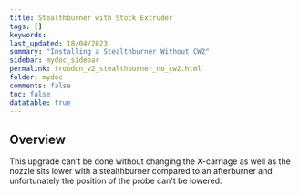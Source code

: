 ```yaml
---
title: Stealthburner with Stock Extruder
tags: []
keywords: 
last_updated: 18/04/2023
summary: "Installing a Stealthburner Without CW2"
sidebar: mydoc_sidebar
permalink: troodon_v2_stealthburner_no_cw2.html
folder: mydoc
comments: false
toc: false
datatable: true
---
```


## Overview

This upgrade can't be done without changing the X-carriage as well as the nozzle sits lower with a stealthburner compared to an afterburner and unfortunately the position of the probe can't be lowered.
